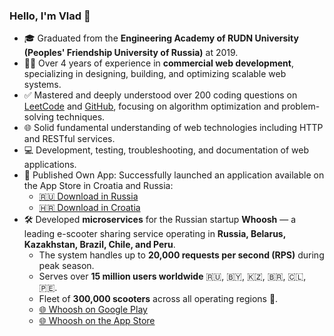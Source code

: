 ### Hello, I'm Vlad 👋  
- 🎓 Graduated from the **Engineering Academy of RUDN University (Peoples' Friendship University of Russia)** at 2019.
- 👨‍💻 Over 4 years of experience in **commercial web development**, specializing in designing, building, and optimizing scalable web systems.
- ✅ Mastered and deeply understood over 200 coding questions on [LeetCode](https://leetcode.com/baydinvladislav/) and [GitHub](https://github.com/baydinvladislav/cracking-interview), focusing on algorithm optimization and problem-solving techniques.  
- 🌐 Solid fundamental understanding of web technologies including HTTP and RESTful services.  
- 💻 Development, testing, troubleshooting, and documentation of web applications.  
- 📱 Published Own App: Successfully launched an application available on the App Store in Croatia and Russia:  
  - [🇷🇺 Download in Russia](https://apps.apple.com/ru/app/ascoach/id6452119737)  
  - [🇭🇷 Download in Croatia](https://apps.apple.com/hr/app/ascoach/id6452119737)  
- 🛠️ Developed **microservices** for the Russian startup **Whoosh** — a leading e-scooter sharing service operating in **Russia, Belarus, Kazakhstan, Brazil, Chile, and Peru**.  
  - The system handles up to **20,000 requests per second (RPS)** during peak season.  
  - Serves over **15 million users worldwide** 🇷🇺, 🇧🇾, 🇰🇿, 🇧🇷, 🇨🇱, 🇵🇪. 
  - Fleet of **300,000 scooters** across all operating regions 🛴.
  - [🌐 Whoosh on Google Play](https://play.google.com/store/apps/details?id=com.punicapp.whoosh&hl=en)  
  - [🌐 Whoosh on the App Store](https://apps.apple.com/app/id1418412616)

